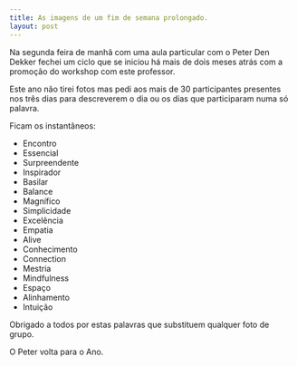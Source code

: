 ```yaml
---
title: As imagens de um fim de semana prolongado. 
layout: post
---
```

Na segunda feira de manhã com uma aula particular com o Peter Den Dekker fechei um ciclo que se iniciou há mais de dois meses atrás com a promoção do workshop com este professor. 

Este ano não tirei fotos mas pedi aos mais de 30 participantes presentes nos três dias para descreverem o dia ou os dias que participaram numa só palavra.

Ficam os instantâneos:

+ Encontro
+ Essencial
+ Surpreendente
+ Inspirador
+ Basilar
+ Balance
+ Magnífico
+ Simplicidade
+ Excelência
+ Empatia
+ Alive
+ Conhecimento
+ Connection
+ Mestria
+ Mindfulness
+ Espaço
+ Alinhamento
+ Intuição

Obrigado a todos por estas palavras que substituem qualquer foto de grupo.

O Peter volta para o Ano. 